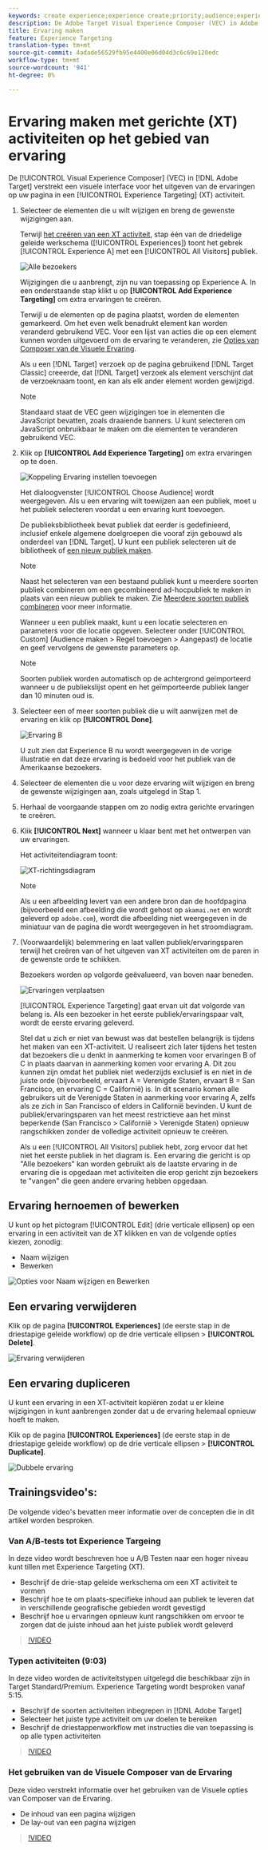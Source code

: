 ```yaml
---
keywords: create experience;experience create;priority;audience;experience;visual experience composer
description: De Adobe Target Visual Experience Composer (VEC) in Adobe Target biedt een visuele interface voor het bewerken van de ervaringen op uw pagina in een Experience Targeting (XT)-activiteit.
title: Ervaring maken
feature: Experience Targeting
translation-type: tm+mt
source-git-commit: 4adade56529fb95e4400e06d04d3c6c69e120edc
workflow-type: tm+mt
source-wordcount: '941'
ht-degree: 0%

---
```



# Ervaring maken met gerichte (XT) activiteiten op het gebied van ervaring

De [!UICONTROL Visual Experience Composer] (VEC) in [!DNL Adobe Target] verstrekt een visuele interface voor het uitgeven van de ervaringen op uw pagina in een [!UICONTROL Experience Targeting] (XT) activiteit.

1. Selecteer de elementen die u wilt wijzigen en breng de gewenste wijzigingen aan.

   Terwijl [het creëren van een XT activiteit](/help/c-activities/t-experience-target/t-xt-create/xt-create.md), stap één van de driedelige geleide werkschema ([!UICONTROL Experiences]) toont het gebrek [!UICONTROL Experience A] met een [!UICONTROL All Visitors] publiek.

   ![Alle bezoekers](/help/c-activities/t-experience-target/t-xt-create/assets/all-visitors.png)

   Wijzigingen die u aanbrengt, zijn nu van toepassing op Experience A. In een onderstaande stap klikt u op **[!UICONTROL Add Experience Targeting]** om extra ervaringen te creëren.

   Terwijl u de elementen op de pagina plaatst, worden de elementen gemarkeerd. Om het even welk benadrukt element kan worden veranderd gebruikend VEC. Voor een lijst van acties die op een element kunnen worden uitgevoerd om de ervaring te veranderen, zie [Opties van Composer van de Visuele Ervaring](/help/c-experiences/c-visual-experience-composer/viztarget-options.md).

   Als u een [!DNL Target] verzoek op de pagina gebruikend [!DNL Target Classic] creeerde, dat [!DNL Target] verzoek als element verschijnt dat de verzoeknaam toont, en kan als elk ander element worden gewijzigd.

   >[!NOTE]
   >
   >Standaard staat de VEC geen wijzigingen toe in elementen die JavaScript bevatten, zoals draaiende banners. U kunt selecteren om JavaScript onbruikbaar te maken om die elementen te veranderen gebruikend VEC.

1. Klik op **[!UICONTROL Add Experience Targeting]** om extra ervaringen op te doen.

   ![Koppeling Ervaring instellen toevoegen](/help/c-activities/t-experience-target/t-xt-create/assets/add-experience-targeting.png)

   Het dialoogvenster [!UICONTROL Choose Audience] wordt weergegeven. Als u een ervaring wilt toewijzen aan een publiek, moet u het publiek selecteren voordat u een ervaring kunt toevoegen.

   De publieksbibliotheek bevat publiek dat eerder is gedefinieerd, inclusief enkele algemene doelgroepen die vooraf zijn gebouwd als onderdeel van [!DNL Target]. U kunt een publiek selecteren uit de bibliotheek of [een nieuw publiek maken](/help/c-target/c-audiences/audiences.md#concept_65BE870D290E412D8BBF557EEA67C271).

   >[!NOTE]
   >
   >Naast het selecteren van een bestaand publiek kunt u meerdere soorten publiek combineren om een gecombineerd ad-hocpubliek te maken in plaats van een nieuw publiek te maken. Zie [Meerdere soorten publiek combineren](/help/c-target/combining-multiple-audiences.md#concept_A7386F1EA4394BD2AB72399C225981E5) voor meer informatie.

   Wanneer u een publiek maakt, kunt u een locatie selecteren en parameters voor die locatie opgeven. Selecteer onder [!UICONTROL Custom] (Audience maken > Regel toevoegen > Aangepast) de locatie en geef vervolgens de gewenste parameters op.

   >[!NOTE]
   >
   >Soorten publiek worden automatisch op de achtergrond geïmporteerd wanneer u de publiekslijst opent en het geïmporteerde publiek langer dan 10 minuten oud is.

1. Selecteer een of meer soorten publiek die u wilt aanwijzen met de ervaring en klik op **[!UICONTROL Done]**.

   ![Ervaring B](/help/c-activities/t-experience-target/t-xt-create/assets/experience-b.png)

   U zult zien dat Experience B nu wordt weergegeven in de vorige illustratie en dat deze ervaring is bedoeld voor het publiek van de Amerikaanse bezoekers.

1. Selecteer de elementen die u voor deze ervaring wilt wijzigen en breng de gewenste wijzigingen aan, zoals uitgelegd in Stap 1.

1. Herhaal de voorgaande stappen om zo nodig extra gerichte ervaringen te creëren.

1. Klik **[!UICONTROL Next]** wanneer u klaar bent met het ontwerpen van uw ervaringen.

   Het activiteitendiagram toont:

   ![XT-richtingsdiagram](/help/c-activities/t-experience-target/t-xt-create/assets/xt_diagram-new.png)

   >[!NOTE]
   >
   >Als u een afbeelding levert van een andere bron dan de hoofdpagina (bijvoorbeeld een afbeelding die wordt gehost op `akamai.net` en wordt geleverd op `adobe.com`), wordt die afbeelding niet weergegeven in de miniatuur van de pagina die wordt weergegeven in het stroomdiagram.

1. (Voorwaardelijk) belemmering en laat vallen publiek/ervaringsparen terwijl het creëren van of het uitgeven van XT activiteiten om de paren in de gewenste orde te schikken.

   Bezoekers worden op volgorde geëvalueerd, van boven naar beneden.

   ![Ervaringen verplaatsen](/help/c-activities/t-experience-target/t-xt-create/assets/move_experiences-new.png)

   [!UICONTROL Experience Targeting] gaat ervan uit dat volgorde van belang is. Als een bezoeker in het eerste publiek/ervaringspaar valt, wordt de eerste ervaring geleverd.

   Stel dat u zich er niet van bewust was dat bestellen belangrijk is tijdens het maken van een XT-activiteit. U realiseert zich later tijdens het testen dat bezoekers die u denkt in aanmerking te komen voor ervaringen B of C in plaats daarvan in aanmerking komen voor ervaring A. Dit zou kunnen zijn omdat het publiek niet wederzijds exclusief is en niet in de juiste orde (bijvoorbeeld, ervaart A = Verenigde Staten, ervaart B = San Francisco, en ervaring C = Californië) is. In dit scenario komen alle gebruikers uit de Verenigde Staten in aanmerking voor ervaring A, zelfs als ze zich in San Francisco of elders in Californië bevinden. U kunt de publiek/ervaringsparen van het meest restrictieve aan het minst beperkende (San Francisco > Californië > Verenigde Staten) opnieuw rangschikken zonder de volledige activiteit opnieuw te creëren.

   Als u een [!UICONTROL All Visitors] publiek hebt, zorg ervoor dat het niet het eerste publiek in het diagram is. Een ervaring die gericht is op &quot;Alle bezoekers&quot; kan worden gebruikt als de laatste ervaring in de ervaring die is opgedaan met activiteiten die erop gericht zijn bezoekers te &quot;vangen&quot; die geen andere ervaring hebben opgedaan.

## Ervaring hernoemen of bewerken

U kunt op het pictogram [!UICONTROL Edit] (drie verticale ellipsen) op een ervaring in een activiteit van de XT klikken en van de volgende opties kiezen, zonodig:

* Naam wijzigen
* Bewerken

![Opties voor Naam wijzigen en Bewerken](/help/c-activities/t-experience-target/t-xt-create/assets/experience_edit-new.png)

## Een ervaring verwijderen

Klik op de pagina **[!UICONTROL Experiences]** (de eerste stap in de driestapige geleide workflow) op de drie verticale ellipsen > **[!UICONTROL Delete]**.

![Ervaring verwijderen](/help/c-activities/t-experience-target/t-xt-create/assets/delete-experience.png)

## Een ervaring dupliceren

U kunt een ervaring in een XT-activiteit kopiëren zodat u er kleine wijzigingen in kunt aanbrengen zonder dat u de ervaring helemaal opnieuw hoeft te maken.

Klik op de pagina **[!UICONTROL Experiences]** (de eerste stap in de driestapige geleide workflow) op de drie verticale ellipsen > **[!UICONTROL Duplicate]**.

![Dubbele ervaring](/help/c-activities/t-experience-target/t-xt-create/assets/duplicate_experience-new.png)

## Trainingsvideo&#39;s:

De volgende video&#39;s bevatten meer informatie over de concepten die in dit artikel worden besproken.

### Van A/B-tests tot Experience Targeing

In deze video wordt beschreven hoe u A/B Testen naar een hoger niveau kunt tillen met Experience Targeting (XT).

* Beschrijf de drie-stap geleide werkschema om een XT activiteit te vormen
* Beschrijf hoe te om plaats-specifieke inhoud aan publiek te leveren dat in verschillende geografische gebieden wordt gevestigd
* Beschrijf hoe u ervaringen opnieuw kunt rangschikken om ervoor te zorgen dat de juiste inhoud aan het juiste publiek wordt geleverd

>[!VIDEO](https://video.tv.adobe.com/v/22418/)

### Typen activiteiten (9:03)

In deze video worden de activiteitstypen uitgelegd die beschikbaar zijn in Target Standard/Premium. Experience Targeting wordt besproken vanaf 5:15.

* Beschrijf de soorten activiteiten inbegrepen in [!DNL Adobe Target]
* Selecteer het juiste type activiteit om uw doelen te bereiken
* Beschrijf de driestappenworkflow met instructies die van toepassing is op alle typen activiteiten

>[!VIDEO](https://video.tv.adobe.com/v/17386)

### Het gebruiken van de Visuele Composer van de Ervaring

Deze video verstrekt informatie over het gebruiken van de Visuele opties van Composer van de Ervaring.

* De inhoud van een pagina wijzigen
* De lay-out van een pagina wijzigen

>[!VIDEO](https://video.tv.adobe.com/v/17399)